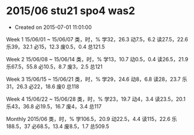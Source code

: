 # 2015/06 stu21 spo4 was2

- Created on 2015-07-01 11:01:00

Week 1
15/06/01 ~ 15/06/07
类，时，%
学32，26.3
动7.5，6.2
读27.5，22.6
乐39，32.1
必15，12.3
废0.5，0.4
总121.5

Week 2
15/06/08 ~ 15/06/14
类，时，%
学13，10.7
动0.5，0.4
读26.5，21.9
乐67.5，55.8
必10.5，8.7
废3，2.5
总121

Week 3
15/06/15 ~ 15/06/21
类，时，%
学29，24.6
动8，6.8
读28，23.7
乐31，26.3
必22，18.6
废0
总118

Week 4
15/06/22 ~ 15/06/28
类，时，%
学23，19.7
动4，3.4
读23.5，20.1
乐43，36.8
必19.5，16.7
废4，3.4
总117

Monthly
2015/06
类，时，%
学106.5，20.9
动22.5，4.4
读115，22.6
乐188.5，37
必68.5，13.4
废8.5，1.7
总509.5

